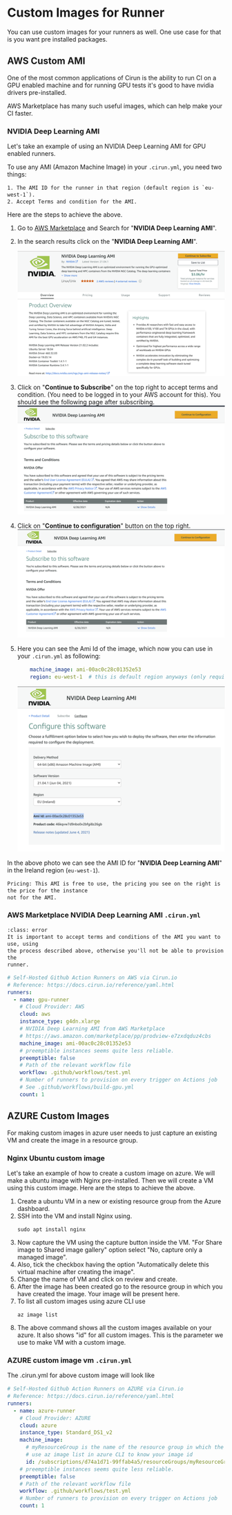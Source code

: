 # Custom Images for Runner

You can use custom images for your runners as well. One use case for that
is you want pre installed packages.


## AWS Custom AMI

One of the most common applications of Cirun is the ability to run CI on
a GPU enabled machine and for running GPU tests it's good to have nvidia
drivers pre-installed.

AWS Marketplace has many such useful images, which can  help make your
CI faster.

### NVIDIA Deep Learning AMI

Let's take an example of using an NVIDIA Deep Learning AMI for GPU enabled
runners.

To use any AMI (Amazon Machine Image) in your `.cirun.yml`, you need two things:

```{admonition} Note
1. The AMI ID for the runner in that region (default region is `eu-west-1`).
2. Accept Terms and condition for the AMI.
```

Here are the steps to achieve the above.

1. Go to [AWS Marketplace](https://aws.amazon.com/marketplace) and Search for "**NVIDIA Deep Learning AMI**".
2. In the search results click on the "**NVIDIA Deep Learning AMI**".

   ![Cirun cloud page](../images/nvidia-aws-ami.png)

3. Click on "**Continue to Subscribe**" on the top right to accept terms and condition. (You need to be
   logged in to your AWS account for this). You should see the following page
   after subscribing.
   ![Cirun cloud page](../images/nvidia-aws-ami-subscribed.png)

4. Click on "**Continue to configuration**" button on the top right.
   ![Cirun cloud page](../images/nvidia-aws-ami-config.png)

5. Here you can see the Ami Id of the image, which now you can use in your `.cirun.yml` as following:
   ```yaml
       machine_image: ami-00ac0c28c01352e53
       region: eu-west-1  # this is default region anyways (only required if using an AMI ID from different region)
   ```
   ![Cirun cloud page](../images/nvidia-aws-ami-id.png)

In the above photo we can see the AMI ID for "**NVIDIA Deep Learning AMI**" in the Ireland region (`eu-west-1`).

```{note}
Pricing: This AMI is free to use, the pricing you see on the right is the price for the instance
not for the AMI.
```

### AWS Marketplace NVIDIA Deep Learning AMI `.cirun.yml`

```{admonition} Note
:class: error
It is important to accept terms and conditions of the AMI you want to use, using
the process described above, otherwise you'll not be able to provision the
runner.
```

```yaml
# Self-Hosted Github Action Runners on AWS via Cirun.io
# Reference: https://docs.cirun.io/reference/yaml.html
runners:
  - name: gpu-runner
    # Cloud Provider: AWS
    cloud: aws
    instance_type: g4dn.xlarge
    # NVIDIA Deep Learning AMI from AWS Marketplace
    # https://aws.amazon.com/marketplace/pp/prodview-e7zxdqduz4cbs
    machine_image: ami-00ac0c28c01352e53
    # preemptible instances seems quite less reliable.
    preemptible: false
    # Path of the relevant workflow file
    workflow: .github/workflows/test.yml
    # Number of runners to provision on every trigger on Actions job
    # See .github/workflows/build-gpu.yml
    count: 1
```

## AZURE Custom Images

For making custom images in azure user needs to just capture an existing VM and create the image in a resource group.

### Nginx Ubuntu custom image

Let's take an example of how to create a custom image on azure. We will make a ubuntu image with Nginx pre-installed. Then we will create a VM using this custom image. Here are the steps to achieve the above.

1. Create a ubuntu VM in a new or existing resource group from the Azure dashboard.
2. SSH into the VM and install Nginx using.
   ```
   sudo apt install nginx
   ```
3. Now capture the VM using the capture button inside the VM. "For Share image to Shared image gallery" option select "No, capture only a managed image".
4. Also, tick the checkbox having the option "Automatically delete this virtual machine after creating the image".
5. Change the name of VM and click on review and create.
6. After the image has been created go to the resource group in which you have created the image. Your image will be present here.
7. To list all custom images using azure CLI use
   ```
   az image list
   ```
8. The above command shows all the custom images available on your azure. It also shows "id" for all custom images. This is the parameter we use to make VM with a custom image.

### AZURE custom image vm `.cirun.yml`

The .cirun.yml for above custom image will look like

```yaml
# Self-Hosted Github Action Runners on AZURE via Cirun.io
# Reference: https://docs.cirun.io/reference/yaml.html
runners:
  - name: azure-runner
    # Cloud Provider: AZURE
    cloud: azure
    instance_type: Standard_DS1_v2
    machine_image:
      # myResourceGroup is the name of the resource group in which the image is present, myCustomImage is the name of the image
      # use az image list in azure CLI to know your image id 
      id: /subscriptions/d74a1d71-99ffab4a5/resourceGroups/myResourceGroup/providers/Microsoft.Compute/images/myCustomImage
    # preemptible instances seems quite less reliable.
    preemptible: false
    # Path of the relevant workflow file
    workflow: .github/workflows/test.yml
    # Number of runners to provision on every trigger on Actions job
    count: 1
```